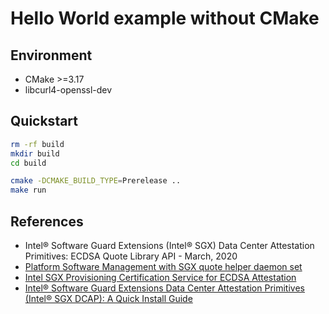 # Hello World example without CMake

## Environment
- CMake >=3.17
- libcurl4-openssl-dev

## Quickstart

```bash
rm -rf build
mkdir build
cd build

cmake -DCMAKE_BUILD_TYPE=Prerelease ..
make run
```

## References
- Intel® Software Guard Extensions (Intel® SGX) Data Center Attestation Primitives: ECDSA Quote Library API - March, 2020
- [Platform Software Management with SGX quote helper daemon set]
- [Intel SGX Provisioning Certification Service for ECDSA Attestation]
- [Intel® Software Guard Extensions Data Center Attestation Primitives (Intel® SGX DCAP): A Quick Install Guide]

[Platform Software Management with SGX quote helper daemon set]: https://docs.microsoft.com/en-us/azure/confidential-computing/confidential-nodes-out-of-proc-attestation
[Intel SGX Provisioning Certification Service for ECDSA Attestation]: https://api.portal.trustedservices.intel.com/documentation#pcs-certificate-v3
[Intel® Software Guard Extensions Data Center Attestation Primitives (Intel® SGX DCAP): A Quick Install Guide]: https://software.intel.com/content/www/us/en/develop/articles/intel-software-guard-extensions-data-center-attestation-primitives-quick-install-guide.html
